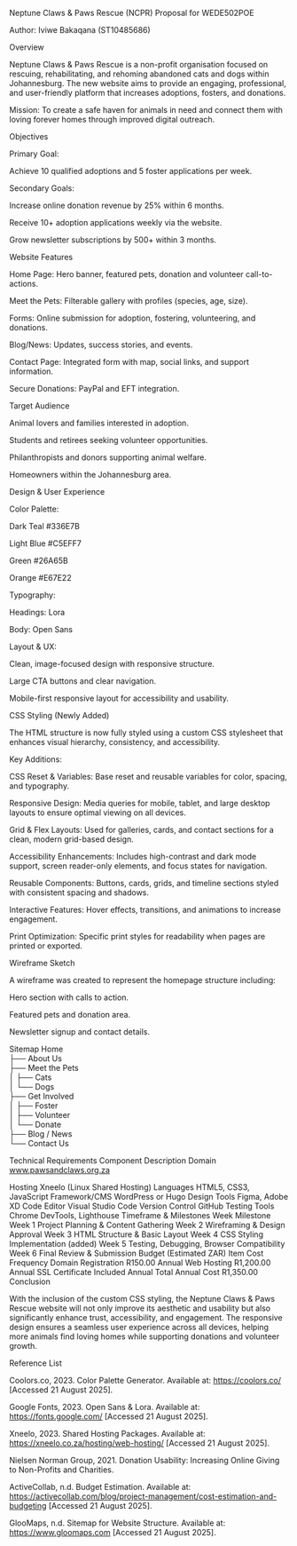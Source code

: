 Neptune Claws & Paws Rescue (NCPR)
Proposal for WEDE502POE

Author: Iviwe Bakaqana (ST10485686)

Overview

Neptune Claws & Paws Rescue is a non-profit organisation focused on rescuing, rehabilitating, and rehoming abandoned cats and dogs within Johannesburg. The new website aims to provide an engaging, professional, and user-friendly platform that increases adoptions, fosters, and donations.

Mission:
To create a safe haven for animals in need and connect them with loving forever homes through improved digital outreach.

Objectives

Primary Goal:

Achieve 10 qualified adoptions and 5 foster applications per week.

Secondary Goals:

Increase online donation revenue by 25% within 6 months.

Receive 10+ adoption applications weekly via the website.

Grow newsletter subscriptions by 500+ within 3 months.

Website Features

Home Page: Hero banner, featured pets, donation and volunteer call-to-actions.

Meet the Pets: Filterable gallery with profiles (species, age, size).

Forms: Online submission for adoption, fostering, volunteering, and donations.

Blog/News: Updates, success stories, and events.

Contact Page: Integrated form with map, social links, and support information.

Secure Donations: PayPal and EFT integration.

Target Audience

Animal lovers and families interested in adoption.

Students and retirees seeking volunteer opportunities.

Philanthropists and donors supporting animal welfare.

Homeowners within the Johannesburg area.

Design & User Experience

Color Palette:

Dark Teal #336E7B

Light Blue #C5EFF7

Green #26A65B

Orange #E67E22

Typography:

Headings: Lora

Body: Open Sans

Layout & UX:

Clean, image-focused design with responsive structure.

Large CTA buttons and clear navigation.

Mobile-first responsive layout for accessibility and usability.

CSS Styling (Newly Added)

The HTML structure is now fully styled using a custom CSS stylesheet that enhances visual hierarchy, consistency, and accessibility.

Key Additions:

CSS Reset & Variables:
Base reset and reusable variables for color, spacing, and typography.

Responsive Design:
Media queries for mobile, tablet, and large desktop layouts to ensure optimal viewing on all devices.

Grid & Flex Layouts:
Used for galleries, cards, and contact sections for a clean, modern grid-based design.

Accessibility Enhancements:
Includes high-contrast and dark mode support, screen reader-only elements, and focus states for navigation.

Reusable Components:
Buttons, cards, grids, and timeline sections styled with consistent spacing and shadows.

Interactive Features:
Hover effects, transitions, and animations to increase engagement.

Print Optimization:
Specific print styles for readability when pages are printed or exported.

Wireframe Sketch

A wireframe was created to represent the homepage structure including:

Hero section with calls to action.

Featured pets and donation area.

Newsletter signup and contact details.

Sitemap
Home  
├── About Us  
├── Meet the Pets  
│   ├── Cats  
│   └── Dogs  
├── Get Involved  
│   ├── Foster  
│   ├── Volunteer  
│   └── Donate  
├── Blog / News  
└── Contact Us

Technical Requirements
Component	Description
Domain	www.pawsandclaws.org.za

Hosting	Xneelo (Linux Shared Hosting)
Languages	HTML5, CSS3, JavaScript
Framework/CMS	WordPress or Hugo
Design Tools	Figma, Adobe XD
Code Editor	Visual Studio Code
Version Control	GitHub
Testing Tools	Chrome DevTools, Lighthouse
Timeframe & Milestones
Week	Milestone
Week 1	Project Planning & Content Gathering
Week 2	Wireframing & Design Approval
Week 3	HTML Structure & Basic Layout
Week 4	CSS Styling Implementation (added)
Week 5	Testing, Debugging, Browser Compatibility
Week 6	Final Review & Submission
Budget (Estimated ZAR)
Item	Cost	Frequency
Domain Registration	R150.00	Annual
Web Hosting	R1,200.00	Annual
SSL Certificate	Included	Annual
Total Annual Cost	R1,350.00	
Conclusion

With the inclusion of the custom CSS styling, the Neptune Claws & Paws Rescue website will not only improve its aesthetic and usability but also significantly enhance trust, accessibility, and engagement. The responsive design ensures a seamless user experience across all devices, helping more animals find loving homes while supporting donations and volunteer growth.

Reference List

Coolors.co, 2023. Color Palette Generator. Available at: https://coolors.co/
 [Accessed 21 August 2025].

Google Fonts, 2023. Open Sans & Lora. Available at: https://fonts.google.com/
 [Accessed 21 August 2025].

Xneelo, 2023. Shared Hosting Packages. Available at: https://xneelo.co.za/hosting/web-hosting/
 [Accessed 21 August 2025].

Nielsen Norman Group, 2021. Donation Usability: Increasing Online Giving to Non-Profits and Charities.

ActiveCollab, n.d. Budget Estimation. Available at: https://activecollab.com/blog/project-management/cost-estimation-and-budgeting
 [Accessed 21 August 2025].

GlooMaps, n.d. Sitemap for Website Structure. Available at: https://www.gloomaps.com
 [Accessed 21 August 2025]. 
